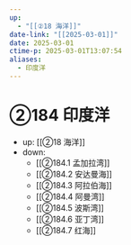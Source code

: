 ```yaml
---
up:
  - "[[②18 海洋]]"
date-link: "[[2025-03-01]]"
date: 2025-03-01
ctime-p: 2025-03-01T13:07:54
aliases:
  - 印度洋
---
```


# ②184 印度洋

- up: [[②18 海洋]]
- down:	
	- [[②184.1 孟加拉湾]]
	- [[②184.2 安达曼海]]
	- [[②184.3 阿拉伯海]]
	- [[②184.4 阿曼湾]]
	- [[②184.5 波斯湾]]
	- [[②184.6 亚丁湾]]
	- [[②184.7 红海]]
	
